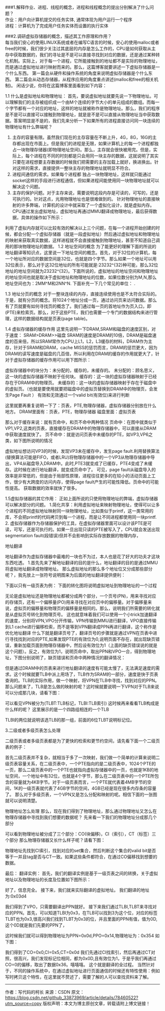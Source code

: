 ###1.解释作业、进程、线程的概念，进程和线程概念的提出分别解决了什么问题？  
作业：用户向计算机提交的任务实体, 通常体现为用户运行一个程序  
进程：计算机为了完成用户任务实体而设置的执行实体  







###2.调研虚拟存储器的概念，描述其工作原理和作用？  
每当我们安心的使用LINUX系统或者在编写C语言的时候，安心的使用malloc或者free的时候，我们很少关注过其底层的内存是怎么工作的，CPU是如何获取从主存中获取数据的，我们的寻址是不是可以直接寻找到对应的数据，还是通过某种转化机制。实际上，对于每一个进程，它所能接触到的地址都不是实际的物理地址，而是通过虚拟地址进行映射而来的。那么，这篇博客就要讲述一下虚拟存储器是一个什么东西。 
第一篇会从硬件和操作系统的角度来说明虚拟存储器是个什么东西。 
第二篇会从动态存储器，从程序应用的角度重点讲述(malloc和free的相关机制)。 
闲话少说，你将在这篇博客里面看到如下内容： 
 
1.1 什么是虚拟地址和物理地址： 
  首先，要说虚拟地址就要先说一下物理地址。可以理解我们的主存被组织成一个由M个连续的字节大小的单元组成的数组。而每一个字节都有一个对应的地址，这样的地址就被称作是物理地址。那么，我们的程序是不是可以直接可以接触到物理地址，就是是不是可以直接从物理地址当中获取数据。答案明显是不是的，我们先来分析一下如果所有的进程直接访问同一块连续的物理地址有什么弊端呢？ 
  1. 主存的容量有限。虽然我们现在的主存容量在不断上升，4G，8G，16G的主存都出现在市面上。但是我们的进程是无限，如果计算机上的每一个进程都独占一块物理存储器(即物理地址空间)。那么，主存就会很快被用完。但是，实际上，每个进程在不同的时刻都是只会用同一块主存的数据，这就说明了其实只要在进程想要主存数据的时候我们把需要的主存加载上就好，换进换出。针对这样的需求，直接提供一整块主存的物理地址就明显不符合。 
   2. 进程间通信的需求。如果每个进程都 独占一块物理地址，这样就只能通过socket这样的手段进行进程通信，但如果进程间能使用同一块物理地址就可以解决这个问题。 
   3. 主存的保护问题。对于主存来说，需要说明这段内存是可读的，可写的，还是可执行的。针对这点，光用物理地址也是很难做到的。 
   针对物理地址的直接映射的许多弊端，计算机的设计中就采取了一个虚拟化设计，就是虚拟内存。CPU通过发出虚拟地址，虚拟地址再通过MMU翻译成物理地址，最后获得数据，具体的操作如下所示： 
    
   利用了虚拟内存就可以比较有效的解决以上三个问题，在每一个进程开始创建的时候，都会分配一个虚拟存储器（就是一段虚拟地址）然后通过虚拟地址和物理地址的映射来获取真实数据，这样进程就不会直接接触到物理地址，甚至不知道自己调用的那块物理地址的数据。 
  1.2 地址空间的概念 
      为了能更好的理解下面的所说的地址翻译等知识点，这里说一下地址空间的概念。首先，对于32位的计算机，每一个地址所对应的数据空间是32位，也就是四个字节。那么如果一个地址可以用32位表示，那么对于这32位地址的所有可能就是:23232^{32}种可能，那么32位地址的地址空间就为23232^{32}。下面所说的，虚拟地址的地址空间和物理地址的地址空间也就是取决于虚拟地址和物理地址的位数，如果位数分别为M,N,那么地址空间也为：2MM^M和2NN^N. 
      下面补充一下几个常见的单位： 
      . 

1.3 地址分页的概念 
对于一整块连续的内存，直接连续使用也是不太符合实际的。于是，就有分页的概念。将1024个地址分成一页，通过访问页来访问数据。那么有了页就要有如何寻找页的概念了。我们通过每一页的首地址作为页入口，即(PTE)来检索页。那么，对于这些PTE，我们也需要一个专门的数据结构来进行管理，这样的数据结构就是页表(page table)。

1.4 虚拟存储器的缓存作用 
这里先说明一下DRAM,SRAM和磁盘的速度区别，对于速度： 
                                             SRAM>DRAM>>磁盘 
        SRAM的速度是DRAM的10倍，DRAM是磁盘速度的百来倍，所以SRAM常作为CPU上L1，L2，L3缓存的材料，DRAM作为主存，针对于SRAM和DRAM，cache MISS的惩罚而言，DRAM的惩罚更大，因为DRAM的读写速度是磁盘的几百倍，所以利用在DRAM的缓存的作用就更大了，针对于虚拟存储器的缓存作用可以用下图所示： 
      
虚拟存储器中的块分为：未分配的，缓存的，未缓存的。 
未分配的：顾名思义，这一块的虚拟存储器不映射于任何块。 
缓存的：这一块的虚拟存储器映射于已经存在于DRAM中的物理页。 
未缓存的：这一块的虚拟存储器映射于存在于磁盘中的虚拟页。（也就是要使用就要把磁盘中的虚拟页替换到DRAM中的物理页，会发生Page Fault ） 
有效和无效通过一个valid bit(有效位)来进行判断 


这里就要再重复说明一下了：页表，PTE,物理存储器，虚拟存储器分别放在什么地方。 
DRAM里面有：页表，PTE，物理存储器 
磁盘里面：虚拟页表

那么对于缓存来说：就有页命中，和页不命中两种情况 
页命中：在图中就类似于VP1,VP2,这类的页表，直接缓存在DRAM中的物理存储器中，可以直接从DRAM中获取速度就快了。 
页不命中：就是访问页表中未缓存的PTE，如VP3,VP6之类，如下图所说明的情况 
 


虚拟地址想访问VP3的时候，发现VP3未在缓存中，发生page fault.利用替换算法(替换算法可能是FIFO，或者LRU)将物理存储器中的一个VP3从物理存储器中导出，VP4从磁盘导入DRAM中。此时,PTE3就变成了已缓存，PTE4变成了未缓存。这时候在进行地址翻译，就变成页命中了。 
可见，page fault从磁盘导入的效率是非常低的，但是由于局部性原理，进程往往更多的在较小的活动页面上工作，很少有大跨度的访问内存，使得page fault产生的可能性降低。页命中的可能性提高。 
获取数据的效率就快了很多。

1.5虚拟存储器的其它作用： 
正如上面所说的只使用物理地址的弊端，虚拟存储器可以解决部分的问题。 
1.简化共享：利用虚拟地址来映射物理地址，使得可以让多个进程的不同虚拟地址映射同一块物理地址，比如类似于printf，这一类常用的库，不会把printf的代码拷贝到每一个进程，而是让不同进程都使用同一块printf. 
2. 虚拟存储器作为存储器保护的工具，在虚拟存储器里面可以设计该PTE是可读，可写，还是可执行的。如果一旦出现只读的PTE被写入了，CPU就会发送出现segmentation fault(段错误)但并不会影响到实际存放数据的物理内存， 
    

地址翻译

地址翻译作为虚拟存储器中最难的一块也不为过，本人也是花了好大的功夫才这块东西吃透。 
1.首先先来了解地址翻译的目的是什么，地址翻译的目的是通过MMU将虚拟地址翻译成物理地址。 
那么虚拟地址的那么多个地址位又分成那些部分呢？，我先放上一张符号说明图来为后面的地址翻译提供便利： 


下面以只有一级页表为例： 
下面的转化图将说明虚拟地址到物理地址的一个过程 


无论是虚拟地址还是物理地址都被分成两个部分，一个页号(PN)，用来寻找对应的存储页，还有一个偏移量(PO)用来寻找在对应页中的偏移量。对于偏移量来说，虚拟页的偏移量和物理页的偏移量是相同的。那么，说明我们所需要的转化就是从虚拟页号转化到物理页号。 
这也就意味着我们可以使用一个小trick加速翻译的速度，分别将VPN,VPO分开传输，VPN传输到MMU进行翻译，VPO直接传输到L1 cache进行偏移检索，而不是等到VPN翻译成PPN再进行翻译，这个称作是优化地址翻译 
什么下就是翻译页号了，翻译页号的步骤就是通过VPN在页表中进行寻找找到对应的PTE,如果发现PTE的有效位为0,说明页面不存在，就出现缺页错误，重新加载页面到物理存储器中，然后设有效位为1（上面的缺页错误说的就是这个问题）。反之，有效位为1，说明页命中，取出PPN和VPO一合，得到物理地址，下图分别说明了，缺页错误和页命中两种情况的翻译情况： 
 



但是通过DRAM中的页表来进行地址翻译的速度有可能太慢了，无法满足速度的需求。这个时候就要TLB中派上用场了，TLB作为SRAM的一部分，速度是快于页表查询的。TLB的实际作用，做一个映射，将VPN在TLB中寻找，找到对应的PPN。那么问题来了，TLB是怎么做的映射的呢？这时候就要说明一下VPN对于TLB来说可以分成那几块，请看下图： 



可以看见VPN被分为(TLBT:TLB标记，TLBI:TLB索引) 
这时候再来看看TLB构成是什么样的呢？ 
这里展示的是一个四路组相连的一个TLB 
 
TLBI的两位就说明该选TLB的那一组，前面的6位TLBT说明标记位。

3.二级或者多级页表怎么处理

二级页表或者多级页表都是为了更快的检索和更节约空间，请先看下面一个二级页表的例子： 
 
首先二级页表并不复杂，就相当于多了一次映射，我们做一个简单的计算来说明二级页表容量关系，在二级页表中，一个PTE指向的是二级页表中，1024个PTE的一页，那么二级页表中的一个PTE也就指向虚拟存储器中的一页，也就是1KB的地址空间，一个地址中有32位，也就是4个字节，那么在二级页表中的一个PTE所包含的容量就为4KB字节。对于一级页表而言，一个PTE就代表着4MB字节的空间，1K的一级页表就代表了4GB字节的空间，4GB已经是现在很多内存条的容量了。 
那么对于多级页表，一个VPN又是怎么分配和映射的呢。相信下面的一张图就可以说明清楚。 



物理地址怎么处理 
那么，现在我们得到了物理地址，那么通过物理地址又怎么在物理存储器中寻找到我们想要的数据呢？ 
先来看一下我们的物理地址分成那几个部分 



可以看到物理地址被分成了三个部分：CO(块偏移)，CI（索引），CT（标签）三个部分 
那么物理存储器又长什么样子呢？请看下图： 


物理地址先找到CI索引，找到对应的set集合，然后判断这个集合的valid bit是否等于一并且tag是否与CT一致。如果这些条件都符合，在通过CO偏移找到想要的数据。

最后： 
翻译实例： 
首先，我们的翻译实例是基于一级页表之间的转换，关于虚拟地址以及物理地址的长度及位置如下图所示： 




好了，信息完全。 
接下来，我们就来实际翻译的虚拟地址。 
我们翻译的地址为:0x03d4 


我们得到了VPO，只需要翻译出PPN就好。 
接下来我们通过TLBI,TLBT来寻找对应的PPN。首先，可以知道TLBI为0x3，在TLB可以找到3为这个位，对应的标签TLBT也为0x3,很高兴我们找到TLBT为0x3的位，并且里面的PPN有值，值为0D,这个0D就是我们先要的PPN了，

这时候我们就可以得到物理地址为PPN=0x0d,PPO=0x14,物理地址为：0x354 
如下图： 


我们得到了CO=0x0,CI=0x5,CT=0x0d 
我们先通过CI找索引，然后再通过CT对照，很高兴，我们发现标记位相同，都为0x0D,且有效位为1，于是乎我们再通过CO=0的偏移，取出了数据0x36。嘻嘻嘻。 
这个就是翻译的全过程。 
当然针对于，不同的操作系统中，在通过虚拟地址进行页面通信的时候还有特性使用：例如写时拷贝这个特性，在这里就不赘述了，需要了解的人可以查找资料来了解。 

---------------------
作者：写代码的柯长 
来源：CSDN 
原文：https://blog.csdn.net/github_33873969/article/details/78460522?utm_source=copy 
版权声明：本文为博主原创文章，转载请附上博文链接！
